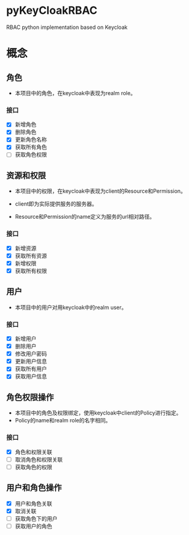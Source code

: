 # pyKeyCloakRBAC
RBAC python implementation based on Keycloak

# 概念

## 角色

* 本项目中的角色，在keycloak中表现为realm role。

### 接口

* [x] 新增角色
* [x] 删除角色
* [x] 更新角色名称
* [x] 获取所有角色
* [ ] 获取角色权限

## 资源和权限

* 本项目中的权限，在keycloak中表现为client的Resource和Permission。

* client即为实际提供服务的服务器。

* Resource和Permission的name定义为服务的url相对路径。

### 接口
* [x] 新增资源
* [x] 获取所有资源
* [x] 新增权限
* [x] 获取所有权限

## 用户

* 本项目中的用户对用keycloak中的realm user。
### 接口
* [x] 新增用户
* [x] 删除用户
* [x] 修改用户密码
* [x] 更新用户信息
* [x] 获取所有用户
* [x] 获取用户信息
## 角色权限操作

* 本项目中的角色及权限绑定，使用keycloak中client的Policy进行指定。
* Policy的name和realm role的名字相同。

### 接口

* [x] 角色和权限关联
* [ ] 取消角色和权限关联
* [ ] 获取角色的权限

## 用户和角色操作

* [x] 用户和角色关联
* [x] 取消关联
* [ ] 获取角色下的用户
* [ ] 获取用户的角色